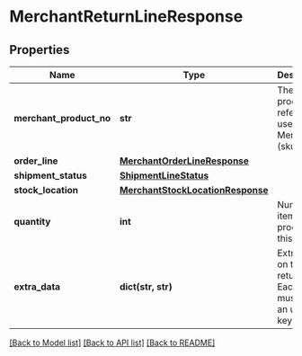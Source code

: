 # MerchantReturnLineResponse

## Properties
Name | Type | Description | Notes
------------ | ------------- | ------------- | -------------
**merchant_product_no** | **str** | The unique product reference used by the Merchant (sku). | [optional] 
**order_line** | [**MerchantOrderLineResponse**](MerchantOrderLineResponse.md) |  | [optional] 
**shipment_status** | [**ShipmentLineStatus**](ShipmentLineStatus.md) |  | [optional] 
**stock_location** | [**MerchantStockLocationResponse**](MerchantStockLocationResponse.md) |  | [optional] 
**quantity** | **int** | Number of items of the product in this return. | 
**extra_data** | **dict(str, str)** | Extra data on the returnline. Each item must have an unqiue key | [optional] 

[[Back to Model list]](../README.md#documentation-for-models) [[Back to API list]](../README.md#documentation-for-api-endpoints) [[Back to README]](../README.md)

